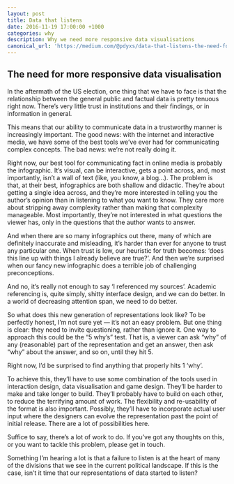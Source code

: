 ```yaml
---
layout: post
title: Data that listens
date: 2016-11-19 17:00:00 +1000
categories: why
description: Why we need more responsive data visualisations
canonical_url: 'https://medium.com/@pdyxs/data-that-listens-the-need-for-more-responsive-data-visualisation-2527b092d169'
---
```

## The need for more responsive data visualisation

In the aftermath of the US election, one thing that we have to face is that the relationship between the general public and factual data is pretty tenuous right now. There’s very little trust in institutions and their findings, or in information in general.

This means that our ability to communicate data in a trustworthy manner is increasingly important. The good news: with the internet and interactive media, we have some of the best tools we’ve ever had for communicating complex concepts. The bad news: we’re not really doing it.

Right now, our best tool for communicating fact in online media is probably the infographic. It’s visual, can be interactive, gets a point across, and, most importantly, isn’t a wall of text (like, you know, a blog…). The problem is that, at their best, infographics are both shallow and didactic. They’re about getting a single idea across, and they’re more interested in telling you the author’s opinion than in listening to what you want to know. They care more about stripping away complexity rather than making that complexity manageable. Most importantly, they’re not interested in what questions the viewer has, only in the questions that the author wants to answer.

And when there are so many infographics out there, many of which are definitely inaccurate and misleading, it’s harder than ever for anyone to trust any particular one. When trust is low, our heuristic for truth becomes: ‘does this line up with things I already believe are true?’. And then we’re surprised when our fancy new infographic does a terrible job of challenging preconceptions.

And no, it’s really not enough to say ‘I referenced my sources’. Academic referencing is, quite simply, shitty interface design, and we can do better. In a world of decreasing attention span, we need to do better.

So what does this new generation of representations look like? To be perfectly honest, I’m not sure yet — it’s not an easy problem. But one thing is clear: they need to invite questioning, rather than ignore it. One way to approach this could be the “5 why’s” test. That is, a viewer can ask “why” of any (reasonable) part of the representation and get an answer, then ask “why” about the answer, and so on, until they hit 5.

Right now, I’d be surprised to find anything that properly hits 1 ‘why’.

To achieve this, they’ll have to use some combination of the tools used in interaction design, data visualisation and game design. They’ll be harder to make and take longer to build. They’ll probably have to build on each other, to reduce the terrifying amount of work. The flexibility and re-usability of the format is also important. Possibly, they’ll have to incorporate actual user input where the designers can evolve the representation past the point of initial release. There are a lot of possibilities here.

Suffice to say, there’s a lot of work to do. If you’ve got any thoughts on this, or you want to tackle this problem, please get in touch.

Something I’m hearing a lot is that a failure to listen is at the heart of many of the divisions that we see in the current political landscape. If this is the case, isn’t it time that our representations of data started to listen?
